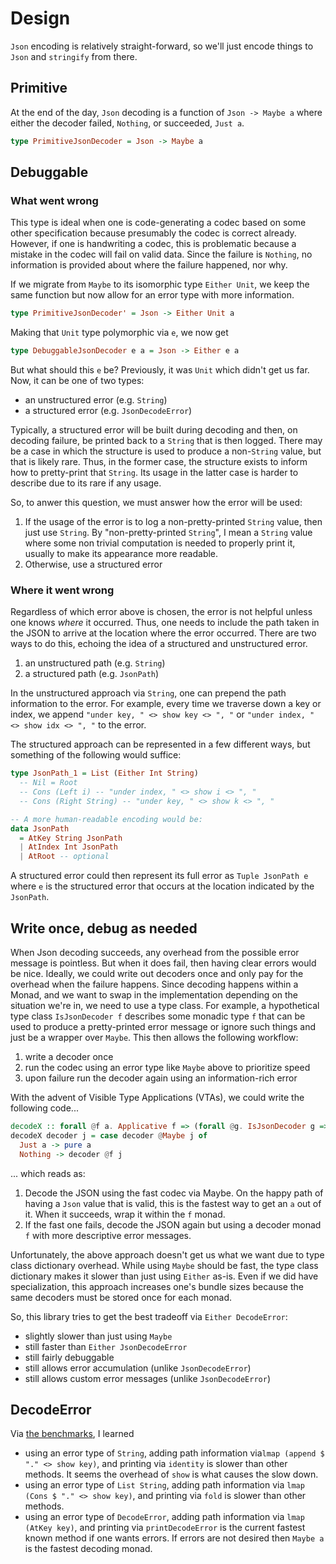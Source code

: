 # Design

`Json` encoding is relatively straight-forward, so we'll just encode things to `Json` and `stringify` from there.

## Primitive

At the end of the day, `Json` decoding is a function of `Json -> Maybe a` where either the decoder failed, `Nothing`, or succeeded, `Just a`.

```purs
type PrimitiveJsonDecoder = Json -> Maybe a
```

## Debuggable

### What went wrong

This type is ideal when one is code-generating a codec based on some other specification because presumably the codec is correct already. However, if one is handwriting a codec, this is problematic because a mistake in the codec will fail on valid data. Since the failure is `Nothing`, no information is provided about where the failure happened, nor why.

If we migrate from `Maybe` to its isomorphic type `Either Unit`, we keep the same function but now allow for an error type with more information. 

```purs
type PrimitiveJsonDecoder' = Json -> Either Unit a
```

Making that `Unit` type polymorphic via `e`, we now get

```purs
type DebuggableJsonDecoder e a = Json -> Either e a
```

But what should this `e` be? Previously, it was `Unit` which didn't get us far. Now, it can be one of two types:
- an unstructured error (e.g. `String`)
- a structured error (e.g. `JsonDecodeError`)

Typically, a structured error will be built during decoding and then, on decoding failure, be printed back to a `String` that is then logged. There may be a case in which the structure is used to produce a non-`String` value, but that is likely rare. Thus, in the former case, the structure exists to inform how to pretty-print that `String`. Its usage in the latter case is harder to describe due to its rare if any usage. 

So, to anwer this question, we must answer how the error will be used:
1. If the usage of the error is to log a non-pretty-printed `String` value, then just use `String`. By "non-pretty-printed `String`", I mean a `String` value where some non trivial computation is needed to properly print it, usually to make its appearance more readable.
1. Otherwise, use a structured error

### Where it went wrong

Regardless of which error above is chosen, the error is not helpful unless one knows _where_ it occurred. Thus, one needs to include the path taken in the JSON to arrive at the location where the error occurred. There are two ways to do this, echoing the idea of a structured and unstructured error.
1. an unstructured path (e.g. `String`)
1. a structured path (e.g. `JsonPath`)

In the unstructured approach via `String`, one can prepend the path information to the error. For example, every time we traverse down a key or index, we append `"under key, " <> show key <> ", "` or `"under index, " <> show idx <> ", "` to the error.

The structured approach can be represented in a few different ways, but something of the following would suffice:
```purs
type JsonPath_1 = List (Either Int String)
  -- Nil = Root
  -- Cons (Left i) -- "under index, " <> show i <> ", "
  -- Cons (Right String) -- "under key, " <> show k <> ", "

-- A more human-readable encoding would be:
data JsonPath
  = AtKey String JsonPath
  | AtIndex Int JsonPath
  | AtRoot -- optional
```

A structured error could then represent its full error as `Tuple JsonPath e` where `e` is the structured error that occurs at the location indicated by the `JsonPath`.

## Write once, debug as needed

When Json decoding succeeds, any overhead from the possible error message is pointless. But when it does fail, then having clear errors would be nice. Ideally, we could write out decoders once and only pay for the overhead when the failure happens. Since decoding happens within a Monad, and we want to swap in the implementation depending on the situation we're in, we need to use a type class. For example, a hypothetical type class `IsJsonDecoder f` describes some monadic type `f` that can be used to produce a pretty-printed error message or ignore such things and just be a wrapper over `Maybe`. This then allows the following workflow:
1. write a decoder once
1. run the codec using an error type like `Maybe` above to prioritize speed
1. upon failure run the decoder again using an information-rich error

With the advent of Visible Type Applications (VTAs), we could write the following code...
```purs
decodeX :: forall @f a. Applicative f => (forall @g. IsJsonDecoder g => Json -> g a) -> Json -> f a
decodeX decoder j = case decoder @Maybe j of
  Just a -> pure a
  Nothing -> decoder @f j
```

... which reads as:
1. Decode the JSON using the fast codec via Maybe. On the happy path of having a `Json` value that is valid, this is the fastest way to get an `a` out of it. When it succeeds, wrap it within the `f` monad.
1. If the fast one fails, decode the JSON again but using a decoder monad `f` with more descriptive error messages.

Unfortunately, the above approach doesn't get us what we want due to type class dictionary overhead. While using `Maybe` should be fast, the type class dictionary makes it slower than just using `Either` as-is. Even if we did have specialization, this approach increases one's bundle sizes because the same decoders must be stored once for each monad. 

So, this library tries to get the best tradeoff via `Either DecodeError`:
- slightly slower than just using `Maybe`
- still faster than `Either JsonDecodeError`
- still fairly debuggable
- still allows error accumulation (unlike `JsonDecodeError`)
- still allows custom error messages (unlike `JsonDecodeError`)

## DecodeError

Via [the benchmarks](./bench/results), I learned
- using an error type of `String`, adding path information via`lmap (append $ "." <> show key)`, and printing via `identity` is slower than other methods. It seems the overhead of `show` is what causes the slow down.
- using an error type of `List String`, adding path information via `lmap (Cons $ "." <> show key)`, and printing via `fold` is slower than other methods.
- using an error type of `DecodeError`, adding path information via `lmap (AtKey key)`, and printing via `printDecodeError` is the current fastest known method if one wants errors. If errors are not desired then `Maybe a` is the fastest decoding monad.

